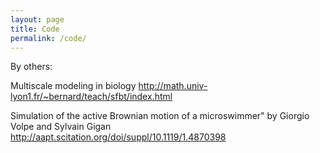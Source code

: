 ```yaml
---
layout: page
title: Code
permalink: /code/
---
```


By others:



Multiscale modeling in biology
http://math.univ-lyon1.fr/~bernard/teach/sfbt/index.html




Simulation of the active Brownian motion of a microswimmer" by Giorgio Volpe and Sylvain Gigan
http://aapt.scitation.org/doi/suppl/10.1119/1.4870398
